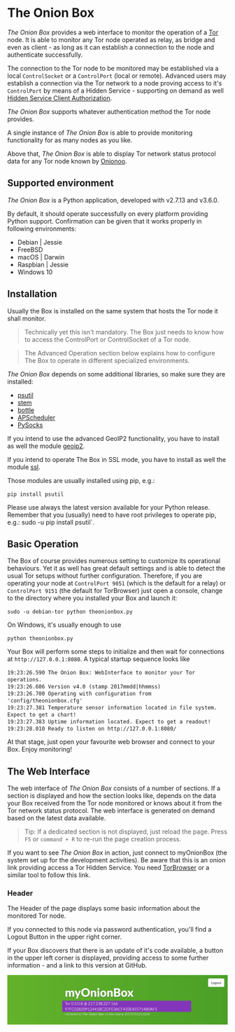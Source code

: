 # The Onion Box
_The Onion Box_ provides a web interface to monitor the operation of
a [Tor](https://www.torproject.org) node. It is able to monitor any Tor node operated as relay, as bridge and even as client - as long as it can establish a connection to the node and authenticate successfully.

The connection to the Tor node to be monitored may be established via a local `ControlSocket` or a `ControlPort` (local or remote). Advanced users may establish a connection via the Tor network to a node proving access to it's `ControlPort` by means of a Hidden Service - supporting on demand as well [Hidden Service Client Authorization](https://www.torproject.org/docs/tor-manual.html.en#HiddenServiceAuthorizeClient).

_The Onion Box_ supports whatever authentication method the Tor node provides.

A single instance of _The Onion Box_ is able to provide monitoring functionality for as many nodes as you like.

Above that, _The Onion Box_ is able to display Tor network status protocol data for any Tor node known by [Onionoo](http://onionoo.torproject.org).


## Supported environment
_The Onion Box_ is a Python application, developed with v2.7.13 and v3.6.0.

By default, it should operate successfully on every platform providing Python support. Confirmation can be given that it works properly in following environments:
- Debian | Jessie
- FreeBSD
- macOS | Darwin
- Raspbian | Jessie
- Windows 10

## Installation
Usually the Box is installed on the same system that hosts the Tor node it shall monitor.

>Technically yet this isn't mandatory. The Box just needs to know how to access the ControlPort or ControlSocket of a Tor node.

>The Advanced Operation section below explains how to configure The Box to operate in different specialized environments.

_The Onion Box_ depends on some additional libraries, so make sure they are
installed:

* [psutil](https://pypi.python.org/pypi/psutil)
* [stem](https://pypi.python.org/pypi/stem)
* [bottle](https://pypi.python.org/pypi/bottle)
* [APScheduler](https://pypi.python.org/pypi/apscheduler)
* [PySocks](https://pypi.python.org/pypi/PySocks)

If you intend to use the advanced GeoIP2 functionality, you have to install as well the module [geoip2](https://pypi.python.org/pypi/geoip2).

If you intend to operate The Box in SSL mode, you have to install as well the module [ssl](https://pypi.python.org/pypi/ssl).


Those modules are usually installed using pip, e.g.:

```
pip install psutil
```

Please use always the latest version available for your Python release. Remember that you (usually) need to have root privileges to operate pip, e.g.: sudo -u pip install psutil`.

## Basic Operation
The Box of course provides numerous setting to customize its operational behaviours. Yet it as well has great default settings and is able to detect the usual Tor setups without further configuration. Therefore, if you are operating your node at `ControlPort 9051` (which is the default for a relay) or `ControlPort 9151` (the default for TorBrowser) just open a console, change to the directory where you installed your Box and launch it:
```
sudo -u debian-tor python theonionbox.py
```
On Windows, it's usually enough to use
```
python theonionbox.py
```

Your Box will perform some steps to initialize and then wait for connections at `http://127.0.0.1:8080`. A typical startup sequence looks like

```
19:23:26.590 The Onion Box: WebInterface to monitor your Tor operations.
19:23:26.606 Version v4.0 (stamp 2017mmdd|hhmmss)
19:23:26.700 Operating with configuration from 'config/theonionbox.cfg'
19:23:27.381 Temperature sensor information located in file system. Expect to get a chart!
19:23:27.383 Uptime information located. Expect to get a readout!
19:23:28.010 Ready to listen on http://127.0.0.1:8080/
```

At that stage, just open your favourite web browser and connect to your Box. Enjoy monitoring!

## The Web Interface
The web interface of _The Onion Box_ consists of a number of sections. If a section is displayed and how the section looks like, depends on the data your Box received from the Tor node monitored or knows about it from the Tor network status protocol. The web interface is generated on demand based on the latest data available.

> Tip: If a dedicated section is not displayed, just reload the page. Press `F5` or `command + R` to re-run the page creation process.

If you want to see _The Onion Box_ in action, just connect to myOnionBox (the system set up for the development activities). Be aware that this is an onion link providing access a Tor Hidden Service. You need [TorBrowser](https://www.torproject.org/projects/torbrowser.html.en) or a similar tool to follow this link.

### Header
The Header of the page displays some basic information about the monitored Tor node.

If you connected to this node via password authentication, you'll find a Logout Button in the upper right corner.

If your Box discovers that there is an update of it's code available, a button in the upper left corner is displayed, providing access to some further information - and a link to this version at GitHub.

![image](docs/images/header.png)
